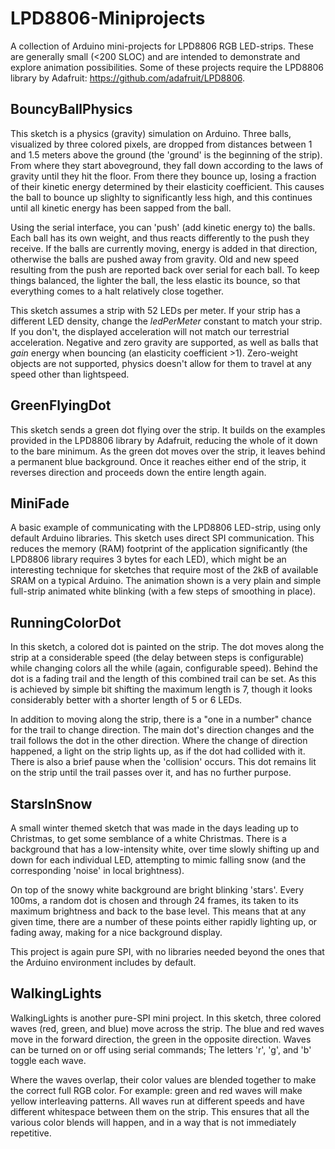 LPD8806-Miniprojects
====================

A collection of Arduino mini-projects for LPD8806 RGB LED-strips. These are generally small (&lt;200 SLOC) and are intended to demonstrate and explore animation possibilities. Some of these projects require the LPD8806 library by Adafruit: https://github.com/adafruit/LPD8806.

BouncyBallPhysics
-------------------

This sketch is a physics (gravity) simulation on Arduino. Three balls, visualized by three colored pixels, are dropped from distances between 1 and 1.5 meters above the ground (the 'ground' is the beginning of the strip). From where they start aboveground, they fall down according to the laws of gravity until they hit the floor. From there they bounce up, losing a fraction of their kinetic energy determined by their elasticity coefficient. This causes the ball to bounce up slighlty to significantly less high, and this continues until all kinetic energy has been sapped from the ball.

Using the serial interface, you can 'push' (add kinetic energy to) the balls. Each ball has its own weight, and thus reacts differently to the push they receive. If the balls are currently moving, energy is added in that direction, otherwise the balls are pushed away from gravity. Old and new speed resulting from the push are reported back over serial for each ball. To keep things balanced, the lighter the ball, the less elastic its bounce, so that everything comes to a halt relatively close together.

This sketch assumes a strip with 52 LEDs per meter. If your strip has a different LED density, change the _ledPerMeter_ constant to match your strip. If you don't, the displayed acceleration will not match our terrestrial acceleration. Negative and zero gravity are supported, as well as balls that _gain_ energy when bouncing (an elasticity coefficient >1). Zero-weight objects are not supported, physics doesn't allow for them to travel at any speed other than lightspeed.


GreenFlyingDot
--------------

This sketch sends a green dot flying over the strip. It builds on the examples provided in the LPD8806 library by Adafruit, reducing the whole of it down to the bare minimum. As the green dot moves over the strip, it leaves behind a permanent blue background. Once it reaches either end of the strip, it reverses direction and proceeds down the entire length again.


MiniFade
--------

A basic example of communicating with the LPD8806 LED-strip, using only default Arduino libraries. This sketch uses direct SPI communication. This reduces the memory (RAM) footprint of the application significantly (the LPD8806 library requires 3 bytes for each LED), which might be an interesting technique for sketches that require most of the 2kB of available SRAM on a typical Arduino. The animation shown is a very plain and simple full-strip animated white blinking (with a few steps of smoothing in place).


RunningColorDot
---------------

In this sketch, a colored dot is painted on the strip. The dot moves along the strip at a considerable speed (the delay between steps is configurable) while changing colors all the while (again, configurable speed). Behind the dot is a fading trail and the length of this combined trail can be set. As this is achieved by simple bit shifting the maximum length is 7, though it looks considerably better with a shorter length of 5 or 6 LEDs.

In addition to moving along the strip, there is a "one in a number" chance for the trail to change direction. The main dot's direction changes and the trail follows the dot in the other direction. Where the change of direction happened, a light on the strip lights up, as if the dot had collided with it. There is also a brief pause when the 'collision' occurs. This dot remains lit on the strip until the trail passes over it, and has no further purpose.


StarsInSnow
-----------

A small winter themed sketch that was made in the days leading up to Christmas, to get some semblance of a white Christmas. There is a background that has a low-intensity white, over time slowly shifting up and down for each individual LED, attempting to mimic falling snow (and the corresponding 'noise' in local brightness).

On top of the snowy white background are bright blinking 'stars'. Every 100ms, a random dot is chosen and through 24 frames, its taken to its maximum brightness and back to the base level. This means that at any given time, there are a number of these points either rapidly lighting up, or fading away, making for a nice background display.

This project is again pure SPI, with no libraries needed beyond the ones that the Arduino environment includes by default.


WalkingLights
-------------

WalkingLights is another pure-SPI mini project. In this sketch, three colored waves (red, green, and blue) move across the strip. The blue and red waves move in the forward direction, the green in the opposite direction. Waves can be turned on or off using serial commands; The letters 'r', 'g', and 'b' toggle each wave.

Where the waves overlap, their color values are blended together to make the correct full RGB color. For example: green and red waves will make yellow interleaving patterns. All waves run at different speeds and have different whitespace between them on the strip. This ensures that all the various color blends will happen, and in a way that is not immediately repetitive.
